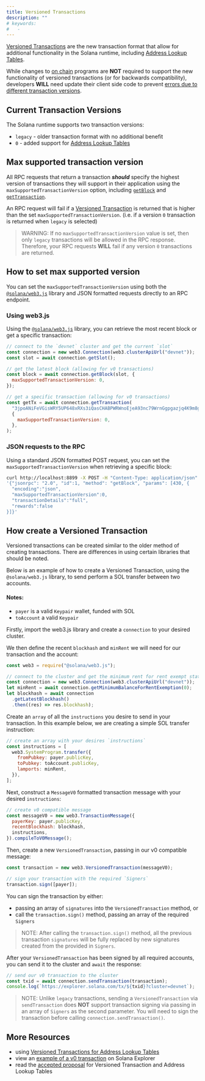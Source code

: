 ```yaml
---
title: Versioned Transactions
description: ""
# keywords:
#   -
---
```


[Versioned Transactions](./versioned-transactions.md) are the new transaction format that allow for additional functionality in the Solana runtime, including [Address Lookup Tables](./lookup-tables.md).

While changes to [on chain](./on-chain-programs/overview.md) programs are **NOT** required to support the new functionality of versioned transactions (or for backwards compatibility), developers **WILL** need update their client side code to prevent [errors due to different transaction versions](#max-supported-transaction-version).

## Current Transaction Versions

The Solana runtime supports two transaction versions:

- `legacy` - older transaction format with no additional benefit
- `0` - added support for [Address Lookup Tables](./lookup-tables.md)

## Max supported transaction version

All RPC requests that return a transaction **_should_** specify the highest version of transactions they will support in their application using the `maxSupportedTransactionVersion` option, including [`getBlock`](./clients/jsonrpc-api.md#getblock) and [`getTransaction`](./clients/jsonrpc-api.md#gettransaction).

An RPC request will fail if a [Versioned Transaction](./versioned-transactions.md) is returned that is higher than the set `maxSupportedTransactionVersion`. (i.e. if a version `0` transaction is returned when `legacy` is selected)

> WARNING:
> If no `maxSupportedTransactionVersion` value is set, then only `legacy` transactions will be allowed in the RPC response. Therefore, your RPC requests **WILL** fail if any version `0` transactions are returned.

## How to set max supported version

You can set the `maxSupportedTransactionVersion` using both the [`@solana/web3.js`](https://solana-labs.github.io/solana-web3.js/) library and JSON formatted requests directly to an RPC endpoint.

### Using web3.js

Using the [`@solana/web3.js`](https://solana-labs.github.io/solana-web3.js/) library, you can retrieve the most recent block or get a specific transaction:

```js
// connect to the `devnet` cluster and get the current `slot`
const connection = new web3.Connection(web3.clusterApiUrl("devnet"));
const slot = await connection.getSlot();

// get the latest block (allowing for v0 transactions)
const block = await connection.getBlock(slot, {
  maxSupportedTransactionVersion: 0,
});

// get a specific transaction (allowing for v0 transactions)
const getTx = await connection.getTransaction(
  "3jpoANiFeVGisWRY5UP648xRXs3iQasCHABPWRWnoEjeA93nc79WrnGgpgazjq4K9m8g2NJoyKoWBV1Kx5VmtwHQ",
  {
    maxSupportedTransactionVersion: 0,
  },
);
```

### JSON requests to the RPC

Using a standard JSON formatted POST request, you can set the `maxSupportedTransactionVersion` when retrieving a specific block:

```bash
curl http://localhost:8899 -X POST -H "Content-Type: application/json" -d \
'{"jsonrpc": "2.0", "id":1, "method": "getBlock", "params": [430, {
  "encoding":"json",
  "maxSupportedTransactionVersion":0,
  "transactionDetails":"full",
  "rewards":false
}]}'
```

## How create a Versioned Transaction

Versioned transactions can be created similar to the older method of creating transactions. There are differences in using certain libraries that should be noted.

Below is an example of how to create a Versioned Transaction, using the `@solana/web3.js` library, to send perform a SOL transfer between two accounts.

#### Notes:

- `payer` is a valid `Keypair` wallet, funded with SOL
- `toAccount` a valid `Keypair`

Firstly, import the web3.js library and create a `connection` to your desired cluster.

We then define the recent `blockhash` and `minRent` we will need for our transaction and the account:

```js
const web3 = require("@solana/web3.js");

// connect to the cluster and get the minimum rent for rent exempt status
const connection = new web3.Connection(web3.clusterApiUrl("devnet"));
let minRent = await connection.getMinimumBalanceForRentExemption(0);
let blockhash = await connection
  .getLatestBlockhash()
  .then((res) => res.blockhash);
```

Create an `array` of all the `instructions` you desire to send in your transaction. In this example below, we are creating a simple SOL transfer instruction:

```js
// create an array with your desires `instructions`
const instructions = [
  web3.SystemProgram.transfer({
    fromPubkey: payer.publicKey,
    toPubkey: toAccount.publicKey,
    lamports: minRent,
  }),
];
```

Next, construct a `MessageV0` formatted transaction message with your desired `instructions`:

```js
// create v0 compatible message
const messageV0 = new web3.TransactionMessage({
  payerKey: payer.publicKey,
  recentBlockhash: blockhash,
  instructions,
}).compileToV0Message();
```

Then, create a new `VersionedTransaction`, passing in our v0 compatible message:

```js
const transaction = new web3.VersionedTransaction(messageV0);

// sign your transaction with the required `Signers`
transaction.sign([payer]);
```

You can sign the transaction by either:

- passing an array of `signatures` into the `VersionedTransaction` method, or
- call the `transaction.sign()` method, passing an array of the required `Signers`

> NOTE:
> After calling the `transaction.sign()` method, all the previous transaction `signatures` will be fully replaced by new signatures created from the provided in `Signers`.

After your `VersionedTransaction` has been signed by all required accounts, you can send it to the cluster and `await` the response:

```js
// send our v0 transaction to the cluster
const txid = await connection.sendTransaction(transaction);
console.log(`https://explorer.solana.com/tx/${txid}?cluster=devnet`);
```

> NOTE:
> Unlike `legacy` transactions, sending a `VersionedTransaction` via `sendTransaction` does **NOT** support transaction signing via passing in an array of `Signers` as the second parameter. You will need to sign the transaction before calling `connection.sendTransaction()`.

## More Resources

- using [Versioned Transactions for Address Lookup Tables](./lookup-tables.md#how-to-create-an-address-lookup-table)
- view an [example of a v0 transaction](https://explorer.solana.com/tx/3jpoANiFeVGisWRY5UP648xRXs3iQasCHABPWRWnoEjeA93nc79WrnGgpgazjq4K9m8g2NJoyKoWBV1Kx5VmtwHQ/?cluster=devnet) on Solana Explorer
- read the [accepted proposal](./../proposals/versioned-transactions.md) for Versioned Transaction and Address Lookup Tables
